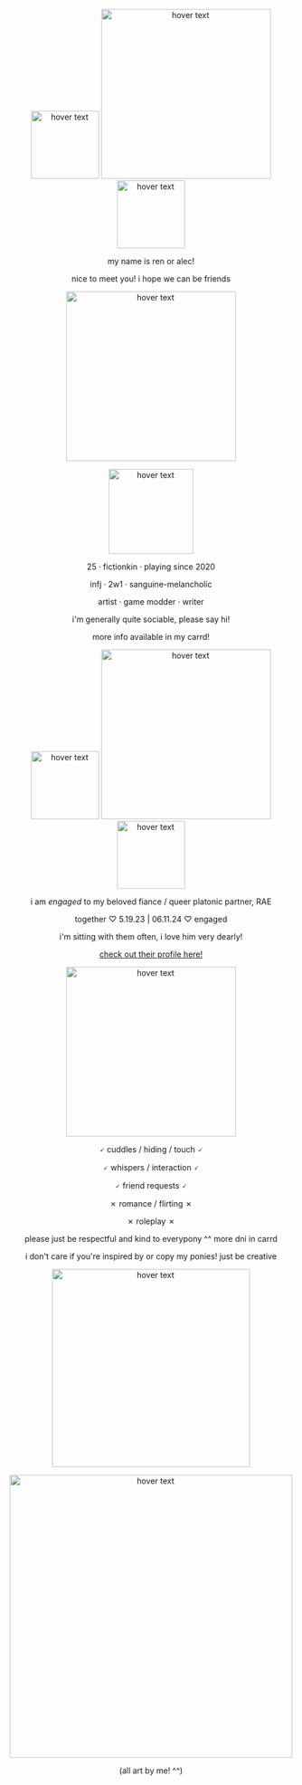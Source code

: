   <p align="center"><img src="https://i.imgur.com/espYn3A.gif" width="120" title="hover text">
    <img src="https://i.imgur.com/tELBRTw.png" width="300" title="hover text">
  <img src="https://i.imgur.com/Ri5DVUC.gif" width="120" title="hover text"> </p>
<p align="center">
  my name is ren or alec!
</p>
<p align="center">
  nice to meet you! i hope we can be friends
  </p>

<p align="center"><img src="https://i.imgur.com/S4ow1LU.png" width="300" title="hover text"></p>

<p align="center"><img src="https://i.imgur.com/NM9m9if.gif" width="150" title="hover text"></p>

<p align="center">
  25 · fictionkin · playing since 2020
  </p>
<p align="center">
  infj · 2w1 · sanguine-melancholic
  </p>

<p align="center">
  artist · game modder · writer
</p>

<p align="center">
  i'm generally quite sociable, please say hi!
  </p>

<p align="center">
  more info available in my carrd!
  </p>

<p align="center"><p align="center"><img src="https://i.imgur.com/6T8oxUx.gif" width="120" title="hover text">
<img src="https://i.imgur.com/mlzqIkt.png" width="300" title="hover text">
<img src="https://i.imgur.com/fkmF4l1.gif" width="120" title="hover text"></p>

<p align="center"> i am <i>engaged</i> to my beloved fiance / queer platonic partner, RAE</p>

<p align="center">together ♡ 5.19.23 | 06.11.24 ♡ engaged</p>

<p align="center">i'm sitting with them often, i love him very dearly!</p>

<p align="center";><a href="https://github.com/NOMOREWHATIFS">check out their profile here!</a></p>

<p align="center"><img src="https://i.imgur.com/pkvQP1T.png" width="300" title="hover text"></p>

<p align="center">
  🗸 cuddles / hiding / touch 🗸
</p>
<p align="center">
  🗸 whispers / interaction 🗸
  </p>
<p align="center">
  🗸 friend requests 🗸
  </p>
<p align="center">
  ✗ romance / flirting ✗
  </p>
<p align="center">
  ✗ roleplay ✗
  </p>

  <p align="center">please just be respectful and kind to everypony ^^ more dni in carrd</p>
  
  <p align="center">i don't care if you're inspired by or copy my ponies! just be creative</p>


<p align="center"><img src="https://i.imgur.com/cgN2THn.png" width="350" title="hover text"></p>

<p align="center"><img src="https://i.imgur.com/1RrJHC1.png" width="500" title="hover text"></p>
<p align="center">
  (all art by me! ^^)
  </p>
